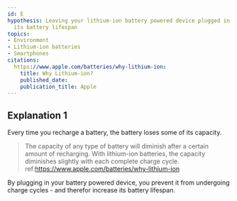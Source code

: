```yaml
---
id: E
hypothesis: Leaving your lithium-ion battery powered device plugged in will increase
  its battery lifespan
topics:
- Environment
- Lithium-ion batteries
- Smartphones
citations:
  https://www.apple.com/batteries/why-lithium-ion:
    title: Why Lithium-ion?
    published_date: 
    publication_title: Apple
---
```

## Explanation 1

Every time you recharge a battery, the battery loses some of its capacity.

> The capacity of any type of battery will diminish after a certain amount of recharging. With lithium-ion batteries, the capacity diminishes slightly with each complete charge cycle.
> ref:https://www.apple.com/batteries/why-lithium-ion

By plugging in your battery powered device, you prevent it from undergoing charge cycles - and therefor increase its battery lifespan.
